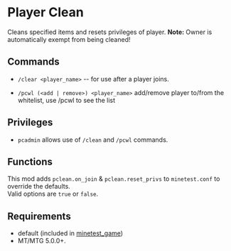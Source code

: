 # Player Clean

Cleans specified items and resets privileges of player.
**Note:** Owner is automatically exempt from being cleaned!

## Commands

* `/clear <player_name>` -- for use after a player joins.

* `/pcwl (<add | remove>) <player_name>` add/remove player to/from the whitelist, use /pcwl to see the list

## Privileges

* `pcadmin` allows use of `/clean` and `/pcwl` commands.

## Functions

This mod adds `pclean.on_join` & `pclean.reset_privs` to `minetest.conf` to
override the defaults.  
Valid options are `true` or `false`.

## Requirements

- default (included in [minetest_game](https://github.com/minetest/minetest_game))
- MT/MTG 5.0.0+.

